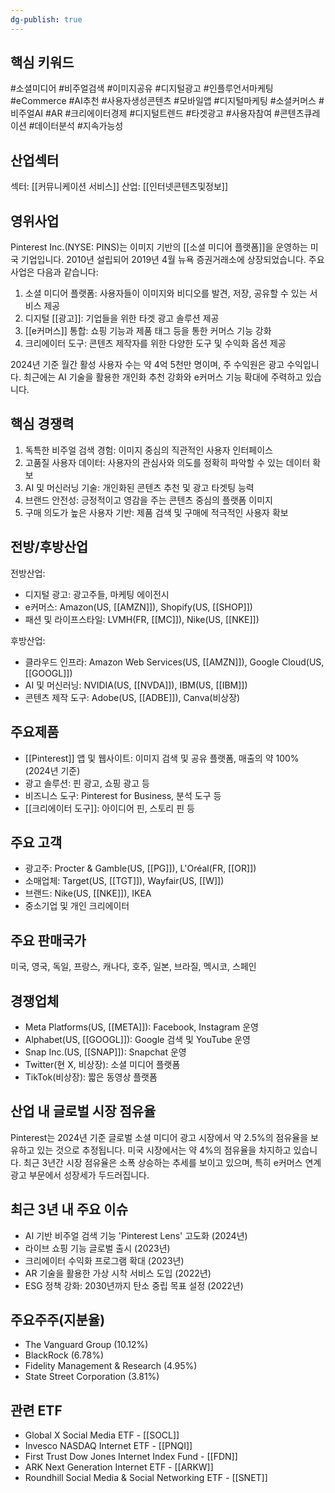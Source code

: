 ```yaml
---
dg-publish: true
---
```

## 핵심 키워드

#소셜미디어 #비주얼검색 #이미지공유 #디지털광고 #인플루언서마케팅 #eCommerce #AI추천 #사용자생성콘텐츠 #모바일앱 #디지털마케팅 #소셜커머스 #비주얼AI #AR #크리에이터경제 #디지털트렌드 #타겟광고 #사용자참여 #콘텐츠큐레이션 #데이터분석 #지속가능성

## 산업섹터

섹터: [[커뮤니케이션 서비스]]
산업: [[인터넷콘텐츠및정보]]

## 영위사업

Pinterest Inc.(NYSE: PINS)는 이미지 기반의 [[소셜 미디어 플랫폼]]을 운영하는 미국 기업입니다. 2010년 설립되어 2019년 4월 뉴욕 증권거래소에 상장되었습니다. 주요 사업은 다음과 같습니다:

1. 소셜 미디어 플랫폼: 사용자들이 이미지와 비디오를 발견, 저장, 공유할 수 있는 서비스 제공
2. 디지털 [[광고]]: 기업들을 위한 타겟 광고 솔루션 제공
3. [[e커머스]] 통합: 쇼핑 기능과 제품 태그 등을 통한 커머스 기능 강화
4. 크리에이터 도구: 콘텐츠 제작자를 위한 다양한 도구 및 수익화 옵션 제공

2024년 기준 월간 활성 사용자 수는 약 4억 5천만 명이며, 주 수익원은 광고 수익입니다. 최근에는 AI 기술을 활용한 개인화 추천 강화와 e커머스 기능 확대에 주력하고 있습니다.

## 핵심 경쟁력

1. 독특한 비주얼 검색 경험: 이미지 중심의 직관적인 사용자 인터페이스
2. 고품질 사용자 데이터: 사용자의 관심사와 의도를 정확히 파악할 수 있는 데이터 확보
3. AI 및 머신러닝 기술: 개인화된 콘텐츠 추천 및 광고 타겟팅 능력
4. 브랜드 안전성: 긍정적이고 영감을 주는 콘텐츠 중심의 플랫폼 이미지
5. 구매 의도가 높은 사용자 기반: 제품 검색 및 구매에 적극적인 사용자 확보

## 전방/후방산업

전방산업:

- 디지털 광고: 광고주들, 마케팅 에이전시
- e커머스: Amazon(US, [[AMZN]]), Shopify(US, [[SHOP]])
- 패션 및 라이프스타일: LVMH(FR, [[MC]]), Nike(US, [[NKE]])

후방산업:

- 클라우드 인프라: Amazon Web Services(US, [[AMZN]]), Google Cloud(US, [[GOOGL]])
- AI 및 머신러닝: NVIDIA(US, [[NVDA]]), IBM(US, [[IBM]])
- 콘텐츠 제작 도구: Adobe(US, [[ADBE]]), Canva(비상장)

## 주요제품

- [[Pinterest]] 앱 및 웹사이트: 이미지 검색 및 공유 플랫폼, 매출의 약 100% (2024년 기준)
- 광고 솔루션: 핀 광고, 쇼핑 광고 등
- 비즈니스 도구: Pinterest for Business, 분석 도구 등
- [[크리에이터 도구]]: 아이디어 핀, 스토리 핀 등

## 주요 고객

- 광고주: Procter & Gamble(US, [[PG]]), L'Oréal(FR, [[OR]])
- 소매업체: Target(US, [[TGT]]), Wayfair(US, [[W]])
- 브랜드: Nike(US, [[NKE]]), IKEA
- 중소기업 및 개인 크리에이터

## 주요 판매국가

미국, 영국, 독일, 프랑스, 캐나다, 호주, 일본, 브라질, 멕시코, 스페인

## 경쟁업체

- Meta Platforms(US, [[META]]): Facebook, Instagram 운영
- Alphabet(US, [[GOOGL]]): Google 검색 및 YouTube 운영
- Snap Inc.(US, [[SNAP]]): Snapchat 운영
- Twitter(현 X, 비상장): 소셜 미디어 플랫폼
- TikTok(비상장): 짧은 동영상 플랫폼

## 산업 내 글로벌 시장 점유율

Pinterest는 2024년 기준 글로벌 소셜 미디어 광고 시장에서 약 2.5%의 점유율을 보유하고 있는 것으로 추정됩니다. 미국 시장에서는 약 4%의 점유율을 차지하고 있습니다. 최근 3년간 시장 점유율은 소폭 상승하는 추세를 보이고 있으며, 특히 e커머스 연계 광고 부문에서 성장세가 두드러집니다.

## 최근 3년 내 주요 이슈

- AI 기반 비주얼 검색 기능 'Pinterest Lens' 고도화 (2024년)
- 라이브 쇼핑 기능 글로벌 출시 (2023년)
- 크리에이터 수익화 프로그램 확대 (2023년)
- AR 기술을 활용한 가상 시착 서비스 도입 (2022년)
- ESG 정책 강화: 2030년까지 탄소 중립 목표 설정 (2022년)

## 주요주주(지분율)

- The Vanguard Group (10.12%)
- BlackRock (6.78%)
- Fidelity Management & Research (4.95%)
- State Street Corporation (3.81%)

## 관련 ETF

- Global X Social Media ETF - [[SOCL]]
- Invesco NASDAQ Internet ETF - [[PNQI]]
- First Trust Dow Jones Internet Index Fund - [[FDN]]
- ARK Next Generation Internet ETF - [[ARKW]]
- Roundhill Social Media & Social Networking ETF - [[SNET]]